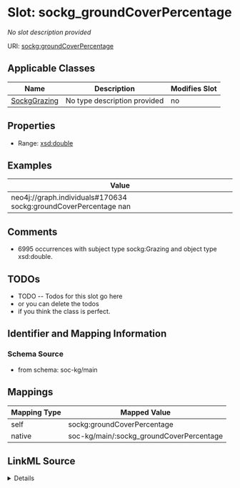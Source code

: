 

# Slot: sockg_groundCoverPercentage


_No slot description provided_





URI: [sockg:groundCoverPercentage](http://www.semanticweb.org/sockg/ontologies/2024/0/soil-carbon-ontology/groundCoverPercentage)



<!-- no inheritance hierarchy -->





## Applicable Classes

| Name | Description | Modifies Slot |
| --- | --- | --- |
| [SockgGrazing](../classes/SockgGrazing.md) | No type description provided |  no  |







## Properties

* Range: [xsd:double](http://www.w3.org/2001/XMLSchema#double)






## Examples

| Value |
| --- |
| neo4j://graph.individuals#170634 sockg:groundCoverPercentage nan |

## Comments

* 6995 occurrences with subject type sockg:Grazing and object type xsd:double.

## TODOs

* TODO -- Todos for this slot go here
* or you can delete the todos
* if you think the class is perfect.

## Identifier and Mapping Information







### Schema Source


* from schema: soc-kg/main




## Mappings

| Mapping Type | Mapped Value |
| ---  | ---  |
| self | sockg:groundCoverPercentage |
| native | soc-kg/main/:sockg_groundCoverPercentage |




## LinkML Source

<details>
```yaml
name: sockg_groundCoverPercentage
description: No slot description provided
todos:
- TODO -- Todos for this slot go here
- or you can delete the todos
- if you think the class is perfect.
comments:
- 6995 occurrences with subject type sockg:Grazing and object type xsd:double.
examples:
- value: neo4j://graph.individuals#170634 sockg:groundCoverPercentage nan
from_schema: soc-kg/main
rank: 1000
slot_uri: sockg:groundCoverPercentage
alias: sockg_groundCoverPercentage
domain_of:
- sockg_Grazing
range: double

```
</details>